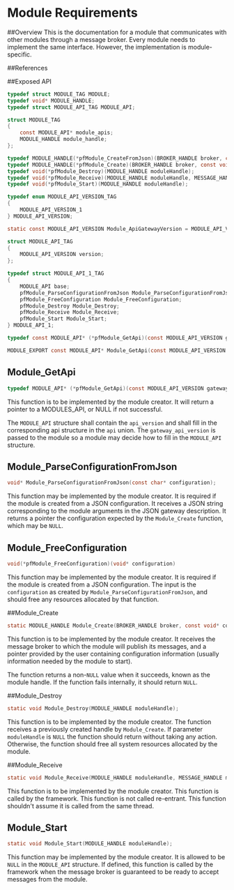 # Module Requirements

##Overview
This is the documentation for a module that communicates with other modules through a message broker. 
Every module needs to implement the same interface. However, the implementation is module-specific.

##References

##Exposed API
```C
typedef struct MODULE_TAG MODULE;
typedef void* MODULE_HANDLE;
typedef struct MODULE_API_TAG MODULE_API;

struct MODULE_TAG
{
    const MODULE_API* module_apis;
    MODULE_HANDLE module_handle;
};

typedef MODULE_HANDLE(*pfModule_CreateFromJson)(BROKER_HANDLE broker, const char* configuration);
typedef MODULE_HANDLE(*pfModule_Create)(BROKER_HANDLE broker, const void* configuration);
typedef void(*pfModule_Destroy)(MODULE_HANDLE moduleHandle);
typedef void(*pfModule_Receive)(MODULE_HANDLE moduleHandle, MESSAGE_HANDLE messageHandle);
typedef void(*pfModule_Start)(MODULE_HANDLE moduleHandle);

typedef enum MODULE_API_VERSION_TAG
{
    MODULE_API_VERSION_1
} MODULE_API_VERSION;

static const MODULE_API_VERSION Module_ApiGatewayVersion = MODULE_API_VERSION_1;

struct MODULE_API_TAG
{
    MODULE_API_VERSION version;
};

typedef struct MODULE_API_1_TAG
{
    MODULE_API base;
    pfModule_ParseConfigurationFromJson Module_ParseConfigurationFromJson;
    pfModule_FreeConfiguration Module_FreeConfiguration;
    pfModule_Destroy Module_Destroy;
    pfModule_Receive Module_Receive;
    pfModule_Start Module_Start;
} MODULE_API_1;

typedef const MODULE_API* (*pfModule_GetApi)(const MODULE_API_VERSION gateway_api_version);

MODULE_EXPORT const MODULE_API* Module_GetApi(const MODULE_API_VERSION gateway_api_version);
```

## Module_GetApi
```c
typedef MODULE_API* (*pfModule_GetApi)(const MODULE_API_VERSION gateway_api_version);
```

This function is to be implemented by the module creator. It will return a 
pointer to a MODULES_API, or NULL if not successful.

The `MODULE_API` structure shall contain the `api_version` and shall fill in the corresponding api structure in the `api` union. The `gateway_api_version` is passed to the module so a module may decide how to fill in the `MODULE_API` structure.

## Module_ParseConfigurationFromJson
```c
void* Module_ParseConfigurationFromJson(const char* configuration);
```
This function may be implemented by the module creator. It is required if the module is created from a JSON configuration. It receives a JSON string 
corresponding to the module arguments in the JSON gateway description. It 
returns a pointer the configuration expected by the `Module_Create` function,
which may be `NULL`.

## Module_FreeConfiguration
```c
void(*pfModule_FreeConfiguration)(void* configuration)
```

This function may be implemented by the module creator. It is required if the module is created from a JSON configuration.  The input is the `configuration` as created by `Module_ParseConfigurationFromJson`, and should free any resources allocated by that function.

##Module_Create
```C
static MODULE_HANDLE Module_Create(BROKER_HANDLE broker, const void* configuration);
```
This function is to be implemented by the module creator. It receives the message broker 
to which the module will publish its messages, and a pointer provided by the user
containing configuration information (usually information needed by the module to start).

The function returns a non-`NULL` value when it succeeds, known as the module handle. 
If the function fails internally, it should return `NULL`.

##Module_Destroy
```C
static void Module_Destroy(MODULE_HANDLE moduleHandle);
```
This function is to be implemented by the module creator. The function receives a previously
created handle by `Module_Create`. If parameter `moduleHandle` is `NULL` the function should 
return without taking any action. Otherwise, the function should free all system resources
allocated by the module.

##Module_Receive
```C
static void Module_Receive(MODULE_HANDLE moduleHandle, MESSAGE_HANDLE messageHandle);
```
This function is to be implemented by the module creator. This function is called by the
framework. This function is not called re-entrant. This function shouldn't assume it is 
called from the same thread.

## Module_Start
```c
static void Module_Start(MODULE_HANDLE moduleHandle);
```

This function may be implemented by the module creator.  It is allowed to be `NULL` in the `MODULE_API` structure. If defined, this function is called by the framework when the message broker is guaranteed to be ready to accept messages from the module.
